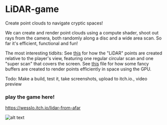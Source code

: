 # LiDAR-game
Create point clouds to navigate cryptic spaces! 

We can create and render point clouds using a compute shader, 
shoot out rays from the camera, both randomly along a disc and a wide area scan.
So far it's efficient, functional and fun! 

The most interesting tidbits:
See [this](https://github.com/Wessl/LiDAR-game/blob/main/Assets/Scripts/LiDARShooter.cs) for how the "LiDAR" points are created relative to the player's view, featuring one regular circular scan and one "super scan" that covers the screen.  See [this](https://github.com/Wessl/LiDAR-game/blob/main/Assets/Scripts/DrawCircles.cs) file for how some fancy buffers are created to render points efficiently in space using the GPU. 

Todo: Make a build, test it, take screenshots, upload to itch.io., video preview


### play the game here!
https://wesslo.itch.io/lidar-from-afar

![alt text](https://img.itch.zone/aW1hZ2UvMTY5OTQ1My8xMDA1MDM5Ny5wbmc=/original/vV65HW.png)

